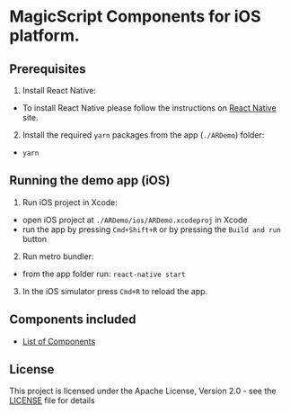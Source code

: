 # MagicScript Components for iOS platform.

## Prerequisites

1. Install React Native:

- To install React Native please follow the instructions on [React Native](https://facebook.github.io/react-native/docs/getting-started.html) site.

2. Install the required `yarn` packages from the app (`./ARDemo`) folder:
- `yarn`

## Running the demo app (iOS)

1. Run iOS project in Xcode:

- open iOS project at `./ARDemo/ios/ARDemo.xcodeproj` in Xcode
- run the app by pressing `Cmd+Shift+R` or by pressing the `Build and run` button

2. Run metro bundler:

- from the app folder run: `react-native start`

3. In the iOS simulator press `Cmd+R` to reload the app.

## Components included

- [List of Components](https://github.com/magic-script/magic-script-components/blob/master/docs/Components.md)

## License

This project is licensed under the Apache License, Version 2.0 - see the [LICENSE](LICENSE) file for details
